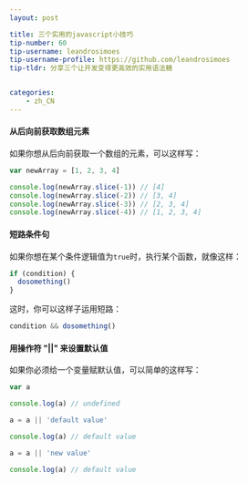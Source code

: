 ```yaml
---
layout: post

title: 三个实用的javascript小技巧
tip-number: 60
tip-username: leandrosimoes
tip-username-profile: https://github.com/leandrosimoes
tip-tldr: 分享三个让开发变得更高效的实用语法糖


categories:
    - zh_CN
---
```


#### 从后向前获取数组元素

如果你想从后向前获取一个数组的元素，可以这样写：

```javascript
var newArray = [1, 2, 3, 4]

console.log(newArray.slice(-1)) // [4]
console.log(newArray.slice(-2)) // [3, 4]
console.log(newArray.slice(-3)) // [2, 3, 4]
console.log(newArray.slice(-4)) // [1, 2, 3, 4]
```

#### 短路条件句

如果你想在某个条件逻辑值为`true`时，执行某个函数，就像这样：

```javascript
if (condition) {
  dosomething()
}
```

这时，你可以这样子运用短路：

```javascript
condition && dosomething()
```

#### 用操作符 "||" 来设置默认值

如果你必须给一个变量赋默认值，可以简单的这样写：

```javascript
var a

console.log(a) // undefined

a = a || 'default value'

console.log(a) // default value

a = a || 'new value'

console.log(a) // default value
```
